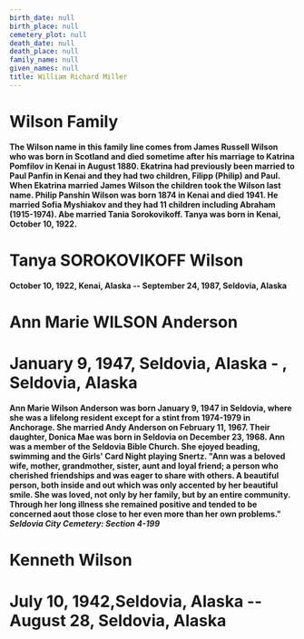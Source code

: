 ```yaml
---
birth_date: null
birth_place: null
cemetery_plot: null
death_date: null
death_place: null
family_name: null
given_names: null
title: William Richard Miller
---
```


# Wilson Family

**The Wilson name in this family line comes from James Russell Wilson
who was born in Scotland and died sometime after his marriage to Katrina
Pomfilov in Kenai in August 1880. Ekatrina had previously been married
to Paul Panfin in Kenai and they had two children, Filipp (Philip) and
Paul. When Ekatrina married James Wilson the children took the Wilson
last name. Philip Panshin Wilson was born 1874 in Kenai and died 1941.
He married Sofia Myshiakov and they had 11 children including Abraham
(1915-1974). Abe married Tania Sorokovikoff. Tanya was
born in Kenai, October 10, 1922.**

# Tanya SOROKOVIKOFF Wilson

**October 10, 1922, Kenai, Alaska -- September 24, 1987, Seldovia,
Alaska**

# Ann Marie WILSON Anderson

# January 9, 1947, Seldovia, Alaska - , Seldovia, Alaska

**Ann Marie Wilson Anderson was born January 9, 1947 in Seldovia, where
she was a lifelong resident except for a stint from 1974-1979 in
Anchorage. She married Andy Anderson on February 11, 1967. Their
daughter, Donica Mae was born in Seldovia on December 23, 1968. Ann was
a member of the Seldovia Bible Church. She ejoyed beading, swimming and
the Girls' Card Night playing Snertz. "Ann was a beloved wife, mother,
grandmother, sister, aunt and loyal friend; a person who cherished
friendships and was eager to share with others. A beautiful person, both
inside and out which was only accented by her beautiful smile. She was
loved, not only by her family, but by an entire community. Through her
long illness she remained positive and tended to be concerned aout those
close to her even more than her own problems." *Seldovia City Cemetery:
Section 4-199***

# Kenneth Wilson

# July 10, 1942,Seldovia, Alaska -- August 28, Seldovia, Alaska
